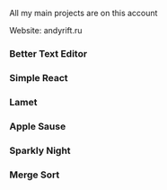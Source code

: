 All my main projects are on this account

Website: andyrift.ru

### Better Text Editor
### Simple React
### Lamet
### Apple Sause
### Sparkly Night
### Merge Sort
